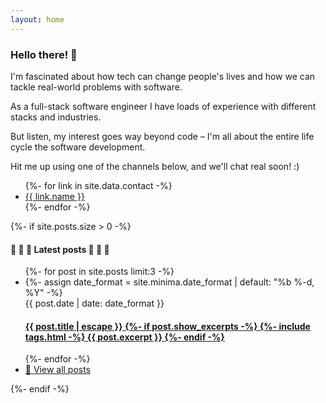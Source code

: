 ```yaml
---
layout: home
---
```


<div class="home-container" id="home">
    <div class="card text-center source-pro">
        <h3>Hello there! 👋 </h3>
        <div class="px-2">
            <p>I'm fascinated about how tech can change people's lives and how we can tackle real-world problems with software.</p>
            <p>As a full-stack software engineer I have loads of experience with different stacks and industries.</p>
            <p>But listen, my interest goes way beyond code – I'm all about the entire life cycle the software development.</p>
            <p>Hit me up using one of the channels below, and we'll chat real soon! :)</p>
        </div>            
        <ul class="icons icons-card">
            {%- for link in site.data.contact -%}
                <li><a href="{{ link.url }}" target="_blank" class="icon {{ link.iconClass}}"><span class="label">{{ link.name }}</span></a></li>
            {%- endfor -%}
        </ul>
    </div>
    {%- if site.posts.size > 0 -%}
    <div class="card latest-posts">
        <h4 class="text-center">📣 📣 📣 Latest posts 📣 📣 📣 </h4>
        <ul class="no-bullets items-separator">
            {%- for post in site.posts limit:3 -%}
            <li>
                {%- assign date_format = site.minima.date_format | default: "%b %-d, %Y" -%}
                <div class="italic color-light-gray text-size-7">
                    <span>{{ post.date | date: date_format }}</span>
                </div>
                <h4>
                    <a href="{{ post.url | relative_url }}">
                        <span class="block">{{ post.title | escape }}</span>
                        {%- if post.show_excerpts -%}
                        {%- include tags.html -%}
                        <span class="excerpt italic color-light-gray text-size-9 line-height-1">
                            {{ post.excerpt }}
                        </span>
                        {%- endif -%}
                    </a>
                </h4>
            </li>
            {%- endfor -%}
            <li class="text-right pr-2 text-size-9">
                <a href="{{ "/blog" | absolute_url }}">
                    <span class="block">👀 View all posts</span>
                </a>
            </li>
        </ul>
    </div>
    {%- endif -%}
</div>
